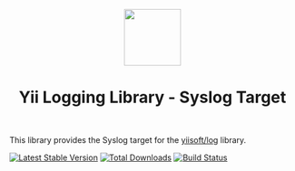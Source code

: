 <p align="center">
    <a href="https://github.com/yiisoft" target="_blank">
        <img src="https://avatars0.githubusercontent.com/u/993323" height="100px">
    </a>
    <h1 align="center">Yii Logging Library - Syslog Target</h1>
    <br>
</p>

This library provides the Syslog target for the [yiisoft/log] library.

[yiisoft/log]: https://github.com/yiisoft/log

[![Latest Stable Version](https://poser.pugx.org/yiisoft/log-target-syslog/v/stable.png)](https://packagist.org/packages/yiisoft/log-target-syslog)
[![Total Downloads](https://poser.pugx.org/yiisoft/log-target-syslog/downloads.png)](https://packagist.org/packages/yiisoft/log-target-syslog)
[![Build Status](https://travis-ci.com/yiisoft/log-target-syslog.svg?branch=master)](https://travis-ci.com/yiisoft/log-target-syslog)

